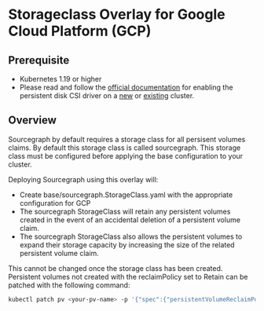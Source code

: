 # Storageclass Overlay for Google Cloud Platform (GCP)

## Prerequisite

- Kubernetes 1.19 or higher
- Please read and follow the [official documentation](https://cloud.google.com/kubernetes-engine/docs/how-to/persistent-volumes/gce-pd-csi-driver) for enabling the persistent disk CSI driver on a [new](https://cloud.google.com/kubernetes-engine/docs/how-to/persistent-volumes/gce-pd-csi-driver#enabling_the_on_a_new_cluster) or [existing](https://cloud.google.com/kubernetes-engine/docs/how-to/persistent-volumes/gce-pd-csi-driver#enabling_the_on_an_existing_cluster) cluster.

## Overview

Sourcegraph by default requires a storage class for all persisent volumes claims. By default this storage class is called sourcegraph. This storage class must be configured before applying the base configuration to your cluster. 

Deploying Sourcegraph using this overlay will:

- Create base/sourcegraph.StorageClass.yaml with the appropriate configuration for GCP
- The sourcegraph StorageClass will retain any persistent volumes created in the event of an accidental deletion of a persistent volume claim.
- The sourcegraph StorageClass also allows the persistent volumes to expand their storage capacity by increasing the size of the related persistent volume claim.

This cannot be changed once the storage class has been created. Persistent volumes not created with the reclaimPolicy set to Retain can be patched with the following command:

```bash
kubectl patch pv <your-pv-name> -p '{"spec":{"persistentVolumeReclaimPolicy":"Retain"}}'
```